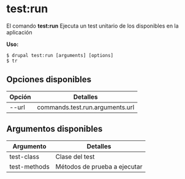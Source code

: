 # test:run
El comando **test:run** Ejecuta un test unitario de los disponibles en la aplicación

**Uso:**
```
$ drupal test:run [arguments] [options] 
$ tr  
```

## Opciones disponibles
Opción | Detalles
-------|-------------
--url | commands.test.run.arguments.url

## Argumentos disponibles
Argumento | Detalles
---------|-------------
test-class | Clase del test
test-methods | Métodos de prueba a ejecutar
